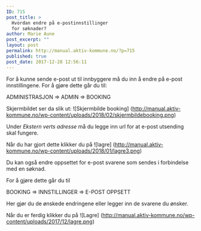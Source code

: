```yaml
---
ID: 715
post_title: >
  Hvordan endre på e-postinnstillinger
  for søknader?
author: Marie Aune
post_excerpt: ""
layout: post
permalink: http://manual.aktiv-kommune.no/?p=715
published: true
post_date: 2017-12-28 12:56:11
---
```

For å kunne sende e-post ut til innbyggere må du inn å endre på e-post innstillingene. 
For å gjøre dette går du til:

ADMINISTRASJON => ADMIN => BOOKING

Skjermbildet ser da slik ut: 
![Skjermbilde booking] (http://manual.aktiv-kommune.no/wp-content/uploads/2018/02/skjermbildebooking.png)

Under *Ekstern verts adresse* må du legge inn url for at e-post utsending skal fungere. 

Når du har gjort dette klikker du på 
![lagre] (http://manual.aktiv-kommune.no/wp-content/uploads/2018/01/lagre3.png)


Du kan også endre oppsettet for e-post svarene som sendes i forbindelse med en søknad. 

For å gjøre dette går du til

BOOKING => INNSTILLINGER => E-POST OPPSETT

Her gjør du de ønskede endringene eller legger inn de svarene du ønsker. 

Når du er ferdig klikker du på
![Lagre] (http://manual.aktiv-kommune.no/wp-content/uploads/2017/12/lagre.png)